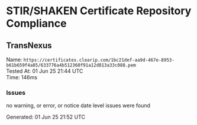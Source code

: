 # STIR/SHAKEN Certificate Repository Compliance

## TransNexus

Name: `https://certificates.clearip.com/1bc21def-aa9d-467e-8953-b61b659f4a85/633776a4b512360f91a12d813a33c088.pem`\
Tested At: 01 Jun 25 21:44 UTC\
Time: 146ms

### Issues

no warning, or error, or notice date level issues were found

Generated: 01 Jun 25 21:52 UTC